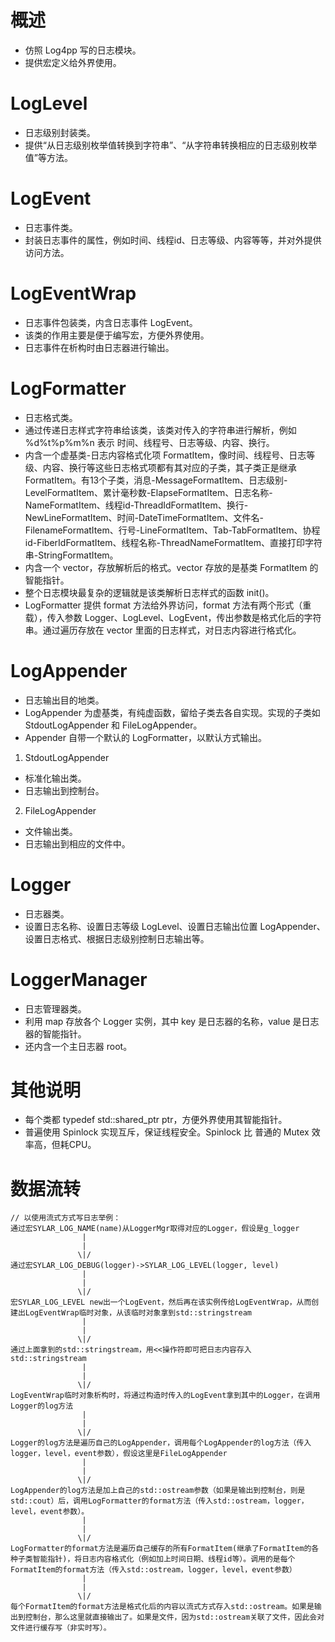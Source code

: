 # 概述

- 仿照 Log4pp 写的日志模块。
- 提供宏定义给外界使用。


# LogLevel

- 日志级别封装类。
- 提供“从日志级别枚举值转换到字符串”、“从字符串转换相应的日志级别枚举值”等方法。


# LogEvent

- 日志事件类。
- 封装日志事件的属性，例如时间、线程id、日志等级、内容等等，并对外提供访问方法。


# LogEventWrap

- 日志事件包装类，内含日志事件 LogEvent。
- 该类的作用主要是便于编写宏，方便外界使用。
- 日志事件在析构时由日志器进行输出。


# LogFormatter

- 日志格式类。
- 通过传递日志样式字符串给该类，该类对传入的字符串进行解析，例如 %d%t%p%m%n 表示 时间、线程号、日志等级、内容、换行。
- 内含一个虚基类-日志内容格式化项 FormatItem，像时间、线程号、日志等级、内容、换行等这些日志格式项都有其对应的子类，其子类正是继承 FormatItem。有13个子类，消息-MessageFormatItem、日志级别-LevelFormatItem、累计毫秒数-ElapseFormatItem、日志名称-NameFormatItem、线程id-ThreadIdFormatItem、换行-NewLineFormatItem、时间-DateTimeFormatItem、文件名-FilenameFormatItem、行号-LineFormatItem、Tab-TabFormatItem、协程id-FiberIdFormatItem、线程名称-ThreadNameFormatItem、直接打印字符串-StringFormatItem。
- 内含一个 vector，存放解析后的格式。vector 存放的是基类 FormatItem 的智能指针。
- 整个日志模块最复杂的逻辑就是该类解析日志样式的函数 init()。
- LogFormatter 提供 format 方法给外界访问，format 方法有两个形式（重载），传入参数 Logger、LogLevel、LogEvent，传出参数是格式化后的字符串。通过遍历存放在 vector 里面的日志样式，对日志内容进行格式化。


# LogAppender

- 日志输出目的地类。
- LogAppender 为虚基类，有纯虚函数，留给子类去各自实现。实现的子类如 StdoutLogAppender 和 FileLogAppender。
- Appender 自带一个默认的 LogFormatter，以默认方式输出。

1. StdoutLogAppender
- 标准化输出类。
- 日志输出到控制台。

2. FileLogAppender
- 文件输出类。
- 日志输出到相应的文件中。


# Logger

- 日志器类。
- 设置日志名称、设置日志等级 LogLevel、设置日志输出位置 LogAppender、设置日志格式、根据日志级别控制日志输出等。


# LoggerManager

- 日志管理器类。
- 利用 map 存放各个 Logger 实例，其中 key 是日志器的名称，value 是日志器的智能指针。
- 还内含一个主日志器 root。


# 其他说明

- 每个类都 typedef std::shared_ptr<T> ptr，方便外界使用其智能指针。
- 普遍使用 Spinlock 实现互斥，保证线程安全。Spinlock 比 普通的 Mutex 效率高，但耗CPU。


# 数据流转
```
// 以使用流式方式写日志举例：
通过宏SYLAR_LOG_NAME(name)从LoggerMgr取得对应的Logger，假设是g_logger
				|
				|
			   \|/
通过宏SYLAR_LOG_DEBUG(logger)->SYLAR_LOG_LEVEL(logger, level)
				|
				|
			   \|/
宏SYLAR_LOG_LEVEL new出一个LogEvent，然后再在该实例传给LogEventWrap，从而创建出LogEventWrap临时对象，从该临时对象拿到std::stringstream
				|
				|
			   \|/
通过上面拿到的std::stringstream，用<<操作符即可把日志内容存入std::stringstream
				|
				|
			   \|/
LogEventWrap临时对象析构时，将通过构造时传入的LogEvent拿到其中的Logger，在调用Logger的log方法
				|
				|
			   \|/
Logger的log方法是遍历自己的LogAppender，调用每个LogAppender的log方法（传入logger，level，event参数），假设这里是FileLogAppender
				|
				|
			   \|/
LogAppender的log方法是加上自己的std::ostream参数（如果是输出到控制台，则是std::cout）后，调用LogFormatter的format方法（传入std::ostream，logger，level，event参数）。
				|
				|
			   \|/
LogFormatter的format方法是遍历自己缓存的所有FormatItem(继承了FormatItem的各种子类智能指针)，将日志内容格式化（例如加上时间日期、线程id等）。调用的是每个FormatItem的format方法（传入std::ostream，logger，level，event参数）
				|
				|
			   \|/
每个FormatItem的format方法是格式化后的内容以流式方式存入std::ostream。如果是输出到控制台，那么这里就直接输出了。如果是文件，因为std::ostream关联了文件，因此会对文件进行缓存写（非实时写）。
```
